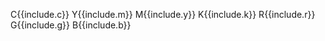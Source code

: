 <span class="{{include.classes}}"></span><span class="cmyk">
<span class="colour-letter">C</span><span class="colour-value">{{include.c}}</span>
<span class="colour-letter">Y</span><span class="colour-value">{{include.m}}</span>
<span class="colour-letter">M</span><span class="colour-value">{{include.y}}</span>
<span class="colour-letter">K</span><span class="colour-value">{{include.k}}</span></span><span class="rgb">
<span class="colour-letter">R</span><span class="colour-value">{{include.r}}</span>
<span class="colour-letter">G</span><span class="colour-value">{{include.g}}</span>
<span class="colour-letter">B</span><span class="colour-value">{{include.b}}</span></span>